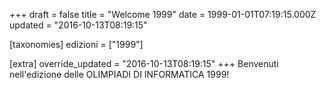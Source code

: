 +++
draft = false
title = "Welcome 1999"
date = 1999-01-01T07:19:15.000Z
updated = "2016-10-13T08:19:15"

[taxonomies]
edizioni = ["1999"]

[extra]
override_updated = "2016-10-13T08:19:15"
+++
Benvenuti nell'edizione delle OLIMPIADI DI INFORMATICA 1999!
